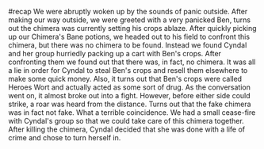 #recap
We were abruptly woken up by the sounds of panic outside. After making our way outside, we were greeted with a very panicked Ben, turns out the chimera was currently setting his crops ablaze. After quickly picking up our Chimera's Bane potions, we headed out to his field to confront this chimera, but there was no chimera to be found. Instead we found Cyndal and her group hurriedly packing up a cart with Ben's crops. After confronting them we found out that there was, in fact, no chimera. It was all a lie in order for Cyndal to steal Ben's crops and resell them elsewhere to make some quick money. Also, it turns out that Ben's crops were called Heroes Wort and actually acted as some sort of drug. As the conversation went on, it almost broke out into a fight. However, before either side could strike, a roar was heard from the distance. Turns out that the fake chimera was in fact not fake. What a terrible coincidence. We had a small cease-fire with Cyndal's group so that we could take care of this chimera together. After killing the chimera, Cyndal decided that she was done with a life of crime and chose to turn herself in.